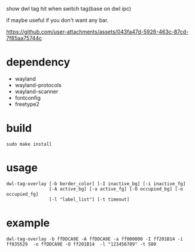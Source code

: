 

show dwl tag hit when switch tag(base on dwl ipc)

if maybe useful if you don't want any bar.



https://github.com/user-attachments/assets/043fa47d-5926-463c-87cd-7f85aa75744c



# dependency

- wayland
- wayland-protocols
- wayland-scanner
- fontconfig
- freetype2

# build

```shell
sudo make install
```

# usage

```shell
dwl-tag-overlay [-b border_color] [-I inactive_bg] [-i inactive_fg]
                [-A active_bg] [-a active_fg] [-O occupied_bg] [-o occupied_fg]
                [-l "label_list"] [-t timeout]
```

# example

```shell
dwl-tag-overlay -b ffDDCA9E -A ffDDCA9E -a ff000000 -I ff201B14 -i ff835529  -o ffDDCA9E -O ff201B14  -l "123456789" -t 500
```
